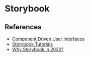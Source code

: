 # Storybook

## References

- [Component Driven User Interfaces](https://www.componentdriven.org/)
- [Storybook Tutorials](https://storybook.js.org/tutorials/)
- [Why Storybook in 2022?](https://storybook.js.org/blog/why-storybook-in-2022/)
